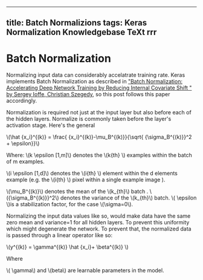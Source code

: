 
---
title: Batch Normalizions
tags: Keras Normalization Knowledgebase TeXt rrr
---


# Batch Normalization


Normalizing input data can considerably accelatrate training rate. Keras implements Batch Normalization as described in ["Batch Normalization: Accelerating Deep Network Training by Reducing Internal Covariate Shift
" by Sergey Ioffe, Christian Szegedy](https://arxiv.org/abs/1502.03167), so this post follows this paper accordingly.

Normalization is required not just at the input layer but also before each of the hidden layers. Normalize is commonly taken before the layer's activation stage. Here's the general

\\(\hat {x_i}^{(k)} = \frac{ {x_i}^{(k)}-\mu_B^{(k)}}{\sqrt{  {\sigma_B^{(k)}}^2   + \epsilon}}\\)

Where:
\\(k \epsilon [1,m]\\) denotes the \\(k{th} \\) examples within the batch of m examples.

 \\(i \epsilon [1,d]\\) denotes the \\(i{th} \\) element within the d elements example (e.g.  the \\(i{th} \\) pixel within a single example image ).

\\(\mu_B^{(k)}\\) denotes the mean of the \\(k_{th}\\) batch .
\\({\sigma_B^{(k)}}^2\\) denotes the variance of the \\(k_{th}\\) batch.
\\( \epsilon \\)is a stabilization factor, for the case \\(\sigma=0\\).

Normalizing the input data values like so, would make data have the same zero mean and variance=1 for all hidden layers. To prevent this uniformity which might degenerate the network. To prevent that, the normalized data is passed through a linear operator like so:


\\(y^{(k)} =  \gamma^{(k)}  \hat {x_i}+ \beta^{(k)} \\)

Where 

\\( \gamma\\) and \\(beta\\) are learnable parameters in the model.






